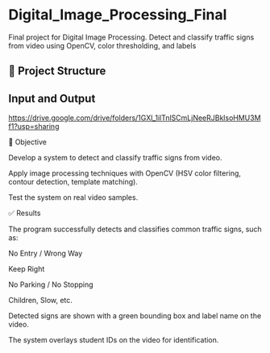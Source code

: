# Digital_Image_Processing_Final
Final project for Digital Image Processing. Detect and classify traffic signs from video using OpenCV, color thresholding, and labels

## 📂 Project Structure  
## Input and Output

https://drive.google.com/drive/folders/1GXl_1ilTnlSCmLjNeeRJBklsoHMU3Mf1?usp=sharing

📌 Objective

Develop a system to detect and classify traffic signs from video.

Apply image processing techniques with OpenCV (HSV color filtering, contour detection, template matching).

Test the system on real video samples.

✅ Results

The program successfully detects and classifies common traffic signs, such as:

No Entry / Wrong Way

Keep Right

No Parking / No Stopping

Children, Slow, etc.

Detected signs are shown with a green bounding box and label name on the video.

The system overlays student IDs on the video for identification.
